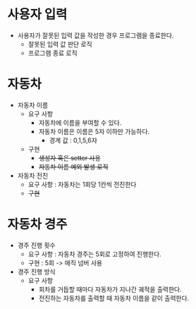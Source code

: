 
# 사용자 입력
- 사용자가 잘못된 입력 값을 작성한 경우 프로그램을 종료한다.
  - 잘못된 입력 값 판단 로직
  - 프로그램 종료 로직

# 자동차
- 자동차 이름
  - 요구 사항
    - 자동차에 이름을 부여할 수 있다. 
    - 자동차 이름은 이름은 5자 이하만 가능하다.
      - 경계 값 : 0,1,5,6자
  - 구현
    - ~~생성자 혹은 setter 사용~~
    - ~~자동차 이름 예외 발생 로직~~
- 자동차 전진
  - 요구 사항 : 자동차는 1회당 1칸씩 전진한다
  - ~~구현~~

# 자동차 경주
- 경주 진행 횟수
  - 요구 사항 : 자동차 경주는 5회로 고정하여 진행한다.
  - 구현 : 5회 -> 매직 넘버 사용
- 경주 진행 방식
  - 요구 사항
    - 회차를 거듭할 때마다 자동차가 지나간 궤적을 출력한다.
    - 전진하는 자동차를 출력할 때 자동차 이름을 같이 출력한다.

